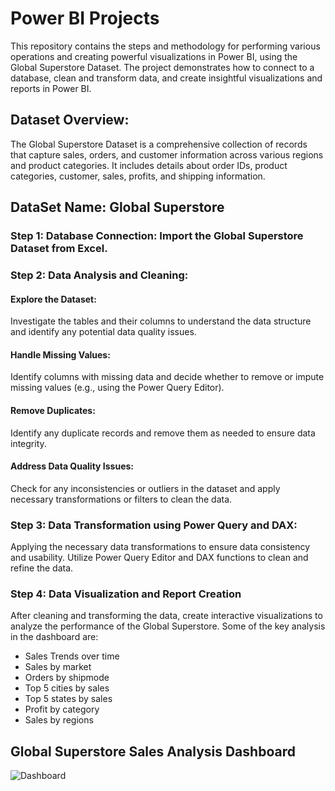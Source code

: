 
# Power BI Projects

This repository contains the steps and methodology for performing various operations and creating powerful visualizations in Power BI, using the Global Superstore Dataset. The project demonstrates how to connect to a database, clean and transform data, and create insightful visualizations and reports in Power BI.

## Dataset Overview:
The Global Superstore Dataset is a comprehensive collection of records that capture sales, orders, and customer information across various regions and product categories. It includes details about order IDs, product categories, customer, sales, profits, and shipping information.

## DataSet Name: Global Superstore

### Step 1: Database Connection: Import the Global Superstore Dataset from Excel.

### Step 2: Data Analysis and Cleaning:
#### Explore the Dataset:
Investigate the tables and their columns to understand the data structure and identify any potential data quality issues.
#### Handle Missing Values:
Identify columns with missing data and decide whether to remove or impute missing values (e.g., using the Power Query Editor).
#### Remove Duplicates:
Identify any duplicate records and remove them as needed to ensure data integrity.
#### Address Data Quality Issues:
Check for any inconsistencies or outliers in the dataset and apply necessary transformations or filters to clean the data.

### Step 3: Data Transformation using Power Query and DAX:
Applying the necessary data transformations to ensure data consistency and usability. Utilize Power Query Editor and DAX functions to clean and refine the data.

### Step 4: Data Visualization and Report Creation
After cleaning and transforming the data, create interactive visualizations to analyze the performance of the Global Superstore. Some of the key analysis in the dashboard are:
- Sales Trends over time
- Sales by market
- Orders by shipmode
- Top 5 cities by sales
- Top 5 states by sales
- Profit by category
- Sales by regions

## Global Superstore Sales Analysis Dashboard
![Dashboard](https://github.com/user-attachments/assets/0ec6f5ca-31bf-4c52-92f8-0747ff1de615)



